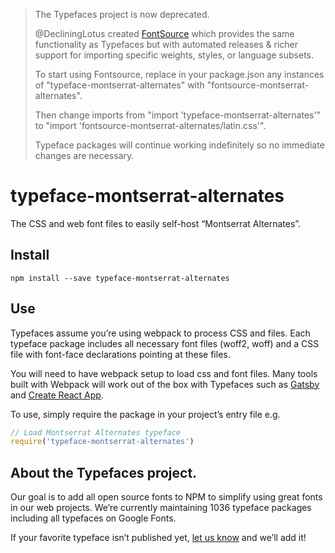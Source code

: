 >The Typefaces project is now deprecated.
>
>@DecliningLotus created
[FontSource](https://github.com/fontsource/fontsource) which provides the
same functionality as Typefaces but with automated releases & richer
support for importing specific weights, styles, or language subsets.
>
>To start using Fontsource, replace in your package.json any instances of
"typeface-montserrat-alternates" with "fontsource-montserrat-alternates".
>
> Then change imports from "import 'typeface-montserrat-alternates'" to "import 'fontsource-montserrat-alternates/latin.css'".
>
>Typeface packages will continue working indefinitely so no immediate
>changes are necessary.

# typeface-montserrat-alternates

The CSS and web font files to easily self-host “Montserrat Alternates”.

## Install

`npm install --save typeface-montserrat-alternates`

## Use

Typefaces assume you’re using webpack to process CSS and files. Each typeface
package includes all necessary font files (woff2, woff) and a CSS file with
font-face declarations pointing at these files.

You will need to have webpack setup to load css and font files. Many tools built
with Webpack will work out of the box with Typefaces such as [Gatsby](https://github.com/gatsbyjs/gatsby)
and [Create React App](https://github.com/facebookincubator/create-react-app).

To use, simply require the package in your project’s entry file e.g.

```javascript
// Load Montserrat Alternates typeface
require('typeface-montserrat-alternates')
```

## About the Typefaces project.

Our goal is to add all open source fonts to NPM to simplify using great fonts in
our web projects. We’re currently maintaining 1036 typeface packages
including all typefaces on Google Fonts.

If your favorite typeface isn’t published yet, [let us know](https://github.com/KyleAMathews/typefaces)
and we’ll add it!
